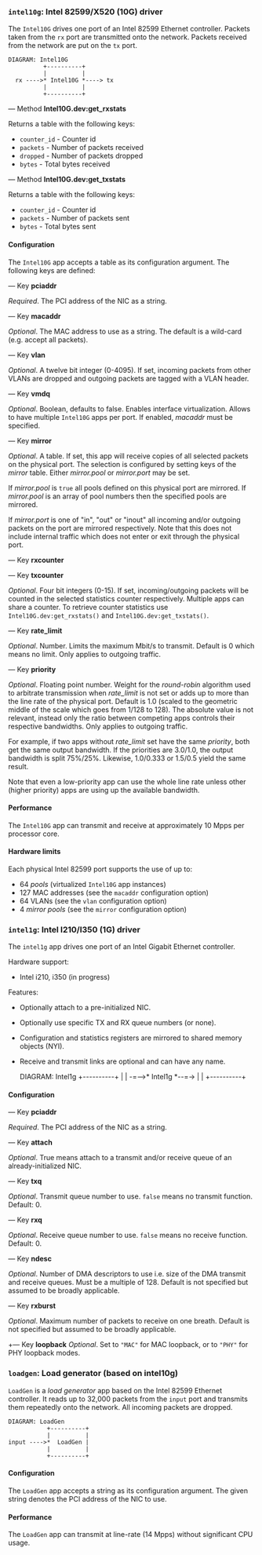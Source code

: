 ### `intel10g`: Intel 82599/X520 (10G) driver

The `Intel10G` drives one port of an Intel 82599 Ethernet controller.
Packets taken from the `rx` port are transmitted onto the network.
Packets received from the network are put on the `tx` port.

    DIAGRAM: Intel10G
              +----------+
              |          |
      rx ---->* Intel10G *----> tx
              |          |
              +----------+

— Method **Intel10G.dev:get_rxstats**

Returns a table with the following keys:

* `counter_id` - Counter id
* `packets` - Number of packets received
* `dropped` - Number of packets dropped
* `bytes` - Total bytes received

— Method **Intel10G.dev:get_txstats**

Returns a table with the following keys:

* `counter_id` - Counter id
* `packets` - Number of packets sent
* `bytes` - Total bytes sent

#### Configuration

The `Intel10G` app accepts a table as its configuration argument. The
following keys are defined:

— Key **pciaddr**

*Required*. The PCI address of the NIC as a string.

— Key **macaddr**

*Optional*. The MAC address to use as a string. The default is a
wild-card (e.g. accept all packets).

— Key **vlan**

*Optional*. A twelve bit integer (0-4095). If set, incoming packets from
other VLANs are dropped and outgoing packets are tagged with a VLAN
header.

— Key **vmdq**

*Optional*. Boolean, defaults to false. Enables interface
virtualization. Allows to have multiple `Intel10G` apps per port. If
enabled, *macaddr* must be specified.

— Key **mirror**

*Optional*. A table. If set, this app will receive copies of all selected
packets on the physical port. The selection is configured by setting keys
of the *mirror* table. Either *mirror.pool* or *mirror.port* may be set.

If *mirror.pool* is `true` all pools defined on this physical port are
mirrored. If *mirror.pool* is an array of pool numbers then the specified
pools are mirrored.

If *mirror.port* is one of "in", "out" or "inout" all incoming and/or
outgoing packets on the port are mirrored respectively.  Note that this
does not include internal traffic which does not enter or exit through
the physical port.

— Key **rxcounter**

— Key **txcounter**

*Optional*. Four bit integers (0-15). If set, incoming/outgoing packets
will be counted in the selected statistics counter respectively. Multiple
apps can share a counter. To retrieve counter statistics use
`Intel10G.dev:get_rxstats()` and `Intel10G.dev:get_txstats()`.

— Key **rate_limit**

*Optional*. Number. Limits the maximum Mbit/s to transmit. Default is 0
which means no limit. Only applies to outgoing traffic.

— Key **priority**

*Optional*. Floating point number. Weight for the *round-robin* algorithm
used to arbitrate transmission when *rate_limit* is not set or adds up to
more than the line rate of the physical port. Default is 1.0 (scaled to
the geometric middle of the scale which goes from 1/128 to 128). The
absolute value is not relevant, instead only the ratio between competing
apps controls their respective bandwidths. Only applies to outgoing
traffic.

For example, if two apps without *rate_limit* set have the same
*priority*, both get the same output bandwidth.  If the priorities are
3.0/1.0, the output bandwidth is split 75%/25%.  Likewise, 1.0/0.333 or
1.5/0.5 yield the same result.

Note that even a low-priority app can use the whole line rate unless other
(higher priority) apps are using up the available bandwidth.

#### Performance

The `Intel10G` app can transmit and receive at approximately 10 Mpps per
processor core.

#### Hardware limits

Each physical Intel 82599 port supports the use of up to:

* 64 *pools* (virtualized `Intel10G` app instances)
* 127 MAC addresses (see the `macaddr` configuration option)
* 64 VLANs (see the `vlan` configuration option)
* 4 *mirror pools* (see the `mirror` configuration option)

### `intel1g`: Intel I210/I350 (1G) driver

The `intel1g` app drives one port of an Intel Gigabit Ethernet
controller.

Hardware support:
- Intel i210, i350 (in progress)

Features:
- Optionally attach to a pre-initialized NIC.
- Optionally use specific TX and RX queue numbers (or none).
- Configuration and statistics registers are mirrored to shared memory objects (NYI).
- Receive and transmit links are optional and can have any name.

    DIAGRAM: Intel1g
              +----------+
              |          |
         -=-->* Intel1g  *--=->
              |          |
              +----------+

#### Configuration

— Key **pciaddr**

*Required*. The PCI address of the NIC as a string.

— Key **attach**

*Optional*. True means attach to a transmit and/or receive queue of an already-initialized NIC.

— Key **txq**

*Optional*. Transmit queue number to use. `false` means no transmit function. Default: 0.

— Key **rxq**

*Optional*. Receive queue number to use. `false` means no receive function. Default: 0.

— Key **ndesc**

*Optional*. Number of DMA descriptors to use i.e. size of the DMA
transmit and receive queues. Must be a multiple of 128. Default is not 
specified but assumed to be broadly applicable.

— Key **rxburst**

*Optional*. Maximum number of packets to receive on one
breath. Default is not specified but assumed to be broadly applicable.

+— Key **loopback**
*Optional*. Set to `"MAC"` for MAC loopback, or to `"PHY"` for PHY loopback modes.

### `loadgen`: Load generator (based on intel10g)

`LoadGen` is a *load generator* app based on the Intel 82599 Ethernet
controller. It reads up to 32,000 packets from the `input` port and
transmits them repeatedly onto the network. All incoming packets are
dropped.

    DIAGRAM: LoadGen
               +----------+
               |          |
    input ---->*  LoadGen |
               |          |
               +----------+

#### Configuration

The `LoadGen` app accepts a string as its configuration argument. The
given string denotes the PCI address of the NIC to use.

#### Performance

The `LoadGen` app can transmit at line-rate (14 Mpps) without significant
CPU usage.
